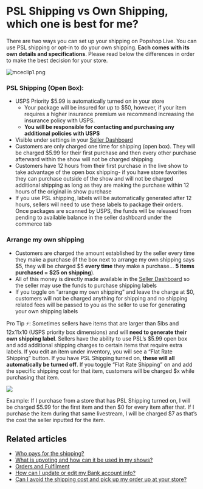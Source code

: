 # PSL Shipping vs Own Shipping, which one is best for me?

There are two ways you can set up your shipping on Popshop Live. You can use PSL shipping or opt-in to do your own shipping. **Each comes with its own details and specifications**. Please read below the differences in order to make the best decision for your store.

![mceclip1.png](https://help.popshop.live/hc/article\_attachments/4556587678479/mceclip1.png)

### PSL Shipping (Open Box):&#x20;

* USPS Priority $5.99 is automatically turned on in your store
  * Your package will be insured for up to $50, however, if your item requires a higher insurance premium we recommend increasing the insurance policy with USPS.&#x20;
  * **You will be responsible for contacting and purchasing any additional policies with USPS**&#x20;
* Visible under settings in your [Seller Dashboard](https://dashboard.popshop.live/)
* Customers are only charged one time for shipping (open box). They will be charged $5.99 for their first purchase and then every other purchase afterward within the show will not be charged shipping
* Customers have 12 hours from their first purchase in the live show to take advantage of the open box shipping- if you have store favorites they can purchase outside of the show and will not be charged additional shipping as long as they are making the purchase within 12 hours of the original in show purchase
* If you use PSL shipping, labels will be automatically generated after 12 hours, sellers will need to use these labels to package their orders. Once packages are scanned by USPS, the funds will be released from pending to available balance in the seller dashboard under the commerce tab&#x20;

### Arrange my own shipping

* Customers are charged the amount established by the seller every time they make a purchase (if the box next to arrange my own shipping says $5, they will be charged $5 **every time** they make a purchase… **5 items purchased = $25 on shipping**).&#x20;
* All of this money is directly made available in the [Seller Dashboard](https://dashboard.popshop.live/) so the seller may use the funds to purchase shipping labels&#x20;
* If you toggle on “arrange my own shipping” and leave the charge at $0, customers will not be charged anything for shipping and no shipping related fees will be passed to you as the seller to use for generating your own shipping labels

Pro Tip ⚡️: Sometimes sellers have items that are larger than 5lbs and 12x11x10 (USPS priority box dimensions) and will **need to generate their own shipping label**. Sellers have the ability to use PSL’s $5.99 open box and add additional shipping charges to certain items that require extra labels. If you edit an item under inventory, you will see a “Flat Rate Shipping” button. If you have PSL Shipping turned on, **these will all automatically be turned off**. If you toggle “Flat Rate Shipping” on and add the specific shipping cost for that item, customers will be charged $x while purchasing that item.&#x20;

![](https://help.popshop.live/hc/article\_attachments/4556592924175/mceclip2.png)

Example: If I purchase from a store that has PSL Shipping turned on, I will be charged $5.99 for the first item and then $0 for every item after that. If I purchase the item during that same livestream, I will be charged $7 as that’s the cost the seller inputted for the item.&#x20;

## Related articles

* [Who pays for the shipping?](https://jamble.gitbook.io/popshop-live/shipping-purchases-and-pick-up/fulfillment-and-shipping/who-pays-for-the-shipping)
* [What is upvoting and how can it be used in my shows?](https://jamble.gitbook.io/popshop-live/going-live/what-is-upvoting-and-how-can-it-be-used-in-my-shows)
* [Orders and Fulfilment](https://jamble.gitbook.io/popshop-live/seller-dashboard/orders-and-fulfilment)
* [How can I update or edit my Bank account info?](https://jamble.gitbook.io/popshop-live/payment-and-tax/how-can-i-update-or-edit-my-bank-account-info)
* [Can I avoid the shipping cost and pick up my order up at your store?](https://jamble.gitbook.io/popshop-live/shipping-purchases-and-pick-up/fulfillment-and-shipping/can-i-avoid-the-shipping-cost-and-pick-up-my-order-up-at-your-store)
